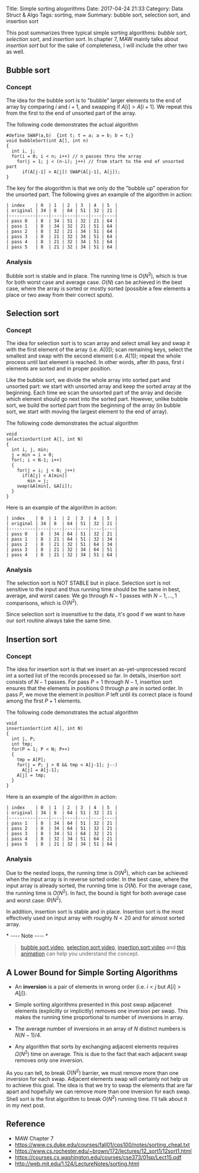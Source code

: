 Title: Simple sorting alogorithms
Date: 2017-04-24 21:33
Category: Data Struct & Algo
Tags: sorting, maw
Summary: bubble sort, selection sort, and insertion sort

This post summarizes three typical simple sorting algorithms: *bubble sort*, 
*selection sort*, and *insertion sort*. In chapter 7, MAW mainly talks about 
*insertion sort* but for the sake of completeness, I will include the other two as
well.

## Bubble sort

### Concept

The idea for the bubble sort is to "bubble" larger elements to the end of array
by comparing $i$ and $i+1$, and swapping if $A[i] > A[i+1]$. We repeat this 
from the first to the end of unsorted part of the array.

The following code demonstrates the actual algorithm

```{c}
#define SWAP(a,b)  {int t; t = a; a = b; b = t;}
void bubbleSort(int A[], int n)
{
  int i, j;
  for(i = 0; i < n; i++) // n passes thru the array
    for(j = 1; j < (n-i); j++) // from start to the end of unsorted part
      if(A[j-1] > A[j]) SWAP(A[j-1], A[j]); 
}
```

The key for the alogorithm is that we only do the "bubble up" operation for the
unsorted part. The following gives an example of the algorithm in action:

```
| index    | 0  | 1  | 2  | 3  | 4  | 5  |
| original | 34 | 8  | 64 | 51 | 32 | 21 |
|----------|----|----|----|----|----|----|
| pass 0   | 8  | 34 | 51 | 32 | 21 | 64 |
| pass 1   | 8  | 34 | 32 | 21 | 51 | 64 |
| pass 2   | 8  | 32 | 21 | 34 | 51 | 64 |
| pass 3   | 8  | 21 | 32 | 34 | 51 | 64 |
| pass 4   | 8  | 21 | 32 | 34 | 51 | 64 |
| pass 5   | 8  | 21 | 32 | 34 | 51 | 64 |
```

### Analysis

Bubble sort is stable and in place. The running time is $O(N^2)$, which is true
for both worst case and average case. $O(N)$ can be achieved in the best case, where
the array is sorted or mostly sorted (possible a few elements a place or two
away from their correct spots).

## Selection sort

### Concept

The idea for selection sort is to scan array and select small key and swap it with 
the first element of the array (i.e. $A[0]$); scan remaining keys, select the smallest
and swap with the second element (i.e. $A[1]$); repeat the whole process until last 
element is reached. In other words, after $i$th pass, first $i$ elements are sorted and 
in proper position.

Like the bubble sort, we divide the whole array into sorted part
and unsorted part: we start with unsorted array and keep the sorted array at the beginning.
Each time we scan the unsorted part of the array and decide which element should go next
into the sorted part. However, unlike bubble sort, we build the sorted part from the
beginning of the array (in bubble sort, we start with moving the largest element to 
the end of array).

The following code demonstrates the actual algorithm

```{c}
void
selectionSort(int A[], int N)
{
  int i, j, min;
  j = min = i = 0;
  for(; i < N-1; i++)
  {
    for(j = i; j < N; j++)
      if(A[j] < A[min])
        min = j;
    swap(&A[min], &A[i]);
  }
}   
```

Here is an example of the algorithm in action:

```
| index    | 0  | 1  | 2  | 3  | 4  | 5  |
| original | 34 | 8  | 64 | 51 | 32 | 21 |
|----------|----|----|----|----|----|----|
| pass 0   | 8  | 34 | 64 | 51 | 32 | 21 |
| pass 1   | 8  | 21 | 64 | 51 | 32 | 34 |
| pass 2   | 8  | 21 | 32 | 51 | 64 | 34 |
| pass 3   | 8  | 21 | 32 | 34 | 64 | 51 |
| pass 4   | 8  | 21 | 32 | 34 | 51 | 64 |
```

### Analysis

The selection sort is NOT STABLE but in place. Selection sort is not sensitive
to the input and thus running time should be the same in best, average, and worst cases:
We go through $N-1$ passes with $N-1, \dots, 1$ comparisons, which is $O(N^2)$.

Since selection sort is insensitive to the data, it's good if we want to have our
sort routine always take the same time.

## Insertion sort

### Concept

The idea for insertion sort is that we insert an as-yet-unprocessed record
int a sorted list of the records processed so far. In details, insertion sort
consists of $N-1$ passes. For pass $P = 1$ through $N-1$, insertion sort ensures
that the elements in positions $0$ through $p$ are in sorted order. In pass $P$,
we move the element in position $P$ left until its correct place is found among
the first $P+1$ elements.

The following code demonstrates the actual algorithm

```{c}
void
insertionSort(int A[], int N)
{
  int j, P;
  int tmp;
  for(P = 1; P < N; P++)
  {
    tmp = A[P];
    for(j = P; j > 0 && tmp < A[j-1]; j--)
      A[j] = A[j-1];
    A[j] = tmp;
  }
}
```
Here is an example of the algorithm in action:

```
| index    | 0  | 1  | 2  | 3  | 4  | 5  |
| original | 34 | 8  | 64 | 51 | 32 | 21 |
|----------|----|----|----|----|----|----|
| pass 1   | 8  | 34 | 64 | 51 | 32 | 21 |
| pass 2   | 8  | 34 | 64 | 51 | 32 | 21 |
| pass 3   | 8  | 34 | 51 | 64 | 32 | 21 |
| pass 4   | 8  | 32 | 34 | 51 | 64 | 21 |
| pass 5   | 8  | 21 | 32 | 34 | 51 | 64 |
```

### Analysis

Due to the nested loops, the running time is $O(N^2)$, which can be achieved
when the input array is in reverse sorted order. In the best case, where 
the input array is already sorted, the running time is $O(N)$. For the average
case, the running time is $O(N^2)$. In fact, the bound is tight for both average case
and worst case: $\Theta (N^2)$.

In addition, insertion sort is stable and in place. Insertion sort is the most 
effectively used on input array with roughly $N < 20$ and for almost sorted array.

\* ---- Note ---- *

> [bubble sort video](https://youtu.be/8Kp-8OGwphY), 
> [selection sort video](https://youtu.be/f8hXR_Hvybo), 
> [insertion sort video](https://youtu.be/DFG-XuyPYUQ) and 
> [this animation](https://www.cs.usfca.edu/~galles/visualization/ComparisonSort.html)
> can help you understand the concept.

## A Lower Bound for Simple Sorting Algorithms

- An **inversion** is a pair of elements in wrong order (i.e. $i < j$ but $A[i] > A[j]$).

- Simple sorting algorithms presented in this post swap adjacenet elements
(explicitly or implicitly) removes one inversion per swap. This makes the running
time proportional to number of inversions in array.

- The average number of inversions in an array of $N$ distinct numbers is $N(N-1)/4$.

- Any algorithm that sorts by exchanging adjacent elements requires $\Omega (N^2)$ time
on average. This is due to the fact that each adjacent swap removes only one inversion.

As you can tell, to break $O(N^2)$ barrier, we must remove more than one inversion
for each swap. Adjacent elements swap will certainly not help us to achieve this goal.
The idea is that we try to swap the elements that are far apart and hopefully we can 
remove more than one inversion for each swap. Shell sort is the first algorithm
to break $O(N^2)$ running time. I'll talk about it in my next post.

## Reference

- MAW Chapter 7
- https://www.cs.duke.edu/courses/fall01/cps100/notes/sorting_cheat.txt
- https://www.cs.rochester.edu/~brown/172/lectures/12_sort1/12sort1.html
- https://courses.cs.washington.edu/courses/cse373/01sp/Lect15.pdf
- http://web.mit.edu/1.124/LectureNotes/sorting.html
